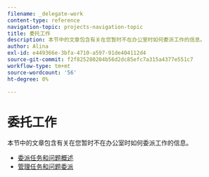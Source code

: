 ```yaml
---
filename: _delegate-work
content-type: reference
navigation-topic: projects-navigation-topic
title: 委托工作
description: 本节中的文章包含有关在您暂时不在办公室时如何委派工作的信息。
author: Alina
exl-id: e449366e-3bfa-4710-a597-91de404112d4
source-git-commit: f2f825280204b56d2dc85efc7a315a4377e551c7
workflow-type: tm+mt
source-wordcount: '56'
ht-degree: 0%

---
```


# 委托工作

本节中的文章包含有关在您暂时不在办公室时如何委派工作的信息。

* [委派任务和问题概述](../../manage-work/delegate-work/delegate-work-overview.md)
* [管理任务和问题委派](../../manage-work/delegate-work/how-to-delegate-work.md)

